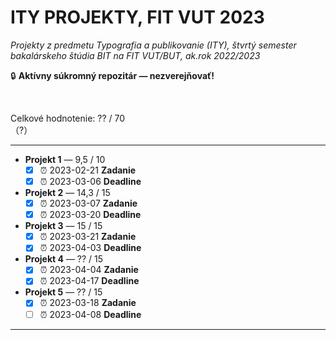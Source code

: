 # ITY PROJEKTY, FIT VUT 2023 #

*Projekty z predmetu Typografia a publikovanie (ITY), štvrtý semester bakalárskeho štúdia BIT na FIT VUT/BUT, ak.rok 2022/2023*

🔒 **Aktívny súkromný repozitár — nezverejňovať!**
<!-- 🗄️ **Súkromný archivovaný repozitár!** -->
<!-- ⚠️ **Zverejnené pre archívne účely — nekopírujte, nula by Vás mrzela. Za nič také nenesiem žiadnu zodpovednosť!** Všetky odovzdané projekty prechádzajú kontrolou plagiátorstva, pri ktorej sa porovnávajú aj s dávnejšie odovzdanými riešeniami. -->
<br />

Celkové hodnotenie: ?? / 70<br />（?）

----------------------------------------------

* **Projekt 1** — 9,5 / 10
  * [X] ⏰ 2023-02-21 **Zadanie**
  * [X] ⏰ 2023-03-06 **Deadline**
* **Projekt 2** — 14,3 / 15
  * [X] ⏰ 2023-03-07 **Zadanie**
  * [X] ⏰ 2023-03-20 **Deadline**
* **Projekt 3** — 15 / 15
  * [X] ⏰ 2023-03-21 **Zadanie**
  * [X] ⏰ 2023-04-03 **Deadline**
* **Projekt 4** — ?? / 15
  * [X] ⏰ 2023-04-04 **Zadanie**
  * [X] ⏰ 2023-04-17 **Deadline**
* **Projekt 5** — ?? / 15
  * [X] ⏰ 2023-03-18 **Zadanie**
  * [ ] ⏰ 2023-04-08 **Deadline**

----------------------------------------------
